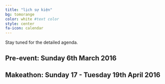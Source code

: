 ```yaml
---
title: "lịch sự kiện"
bg: tomorange 
color: white #text color
style: center
fa-icon: calendar 
---
```


Stay tuned for the detailed agenda.

<h2>Pre-event: Sunday 6th March 2016</h2>



<h2>Makeathon: Sunday 17 - Tuesday 19th April 2016</h2>


